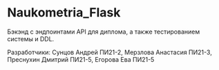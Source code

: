 # Naukometria_Flask
Бэкэнд с эндпоинтами API для диплома, а также тестированием системы и DDL.

Разработчики: Сунцов Андрей ПИ21-2, Мерзлова Анастасия ПИ21-3, Преснухин Дмитрий ПИ21-5, Егорова Ева ПИ21-5

